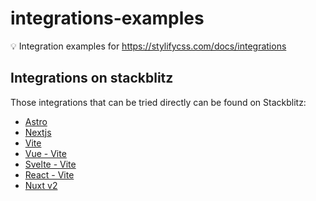 # integrations-examples
💡 Integration examples for https://stylifycss.com/docs/integrations

## Integrations on stackblitz
Those integrations that can be tried directly can be found on Stackblitz:

- [Astro](https://stackblitz.com/edit/stylify-astro-example)
- [Nextjs](https://stackblitz.com/edit/stylify-nextjs-template)
- [Vite](https://stackblitz.com/edit/stylify-vite-example)
- [Vue - Vite](https://stackblitz.com/edit/stylify-vue-vite)
- [Svelte - Vite](https://stackblitz.com/edit/stylify-svelte-vite)
- [React - Vite](https://stackblitz.com/edit/stylify-react-vite)
- [Nuxt v2](https://stackblitz.com/edit/stylify-nuxtjs-template)
